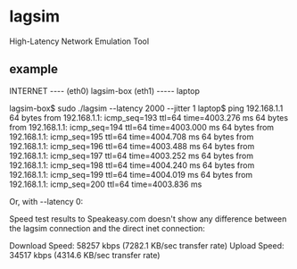 lagsim
======

High-Latency Network Emulation Tool

example
-------

INTERNET ---- (eth0) lagsim-box (eth1) ----- laptop

lagsim-box$ sudo ./lagsim --latency 2000 --jitter 1
laptop$ ping 192.168.1.1
64 bytes from 192.168.1.1: icmp_seq=193 ttl=64 time=4003.276 ms
64 bytes from 192.168.1.1: icmp_seq=194 ttl=64 time=4003.000 ms
64 bytes from 192.168.1.1: icmp_seq=195 ttl=64 time=4004.708 ms
64 bytes from 192.168.1.1: icmp_seq=196 ttl=64 time=4003.488 ms
64 bytes from 192.168.1.1: icmp_seq=197 ttl=64 time=4003.252 ms
64 bytes from 192.168.1.1: icmp_seq=198 ttl=64 time=4004.240 ms
64 bytes from 192.168.1.1: icmp_seq=199 ttl=64 time=4004.019 ms
64 bytes from 192.168.1.1: icmp_seq=200 ttl=64 time=4003.836 ms

Or, with --latency 0:

Speed test results to Speakeasy.com doesn't show any difference
between the lagsim connection and the direct inet connection:

Download Speed: 58257 kbps (7282.1 KB/sec transfer rate)
Upload Speed: 34517 kbps (4314.6 KB/sec transfer rate)

